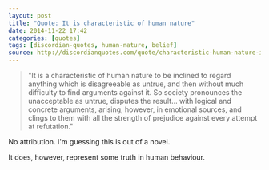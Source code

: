 ```yaml
---
layout: post
title: "Quote: It is characteristic of human nature"
date: 2014-11-22 17:42
categories: [quotes]
tags: [discordian-quotes, human-nature, belief]
source: http://discordianquotes.com/quote/characteristic-human-nature-inclined-regard-disagreeable-untrue-difficulty-1
---
```

> "It is a characteristic of human nature to be inclined to regard anything which is disagreeable as untrue, and then without much difficulty to find arguments against it. So society pronounces the unacceptable as untrue, disputes the result... with logical and concrete arguments, arising, however, in emotional sources, and clings to them with all the strength of prejudice against every attempt at refutation."

No attribution. I'm guessing this is out of a novel.

It does, however, represent some truth in human behaviour.

